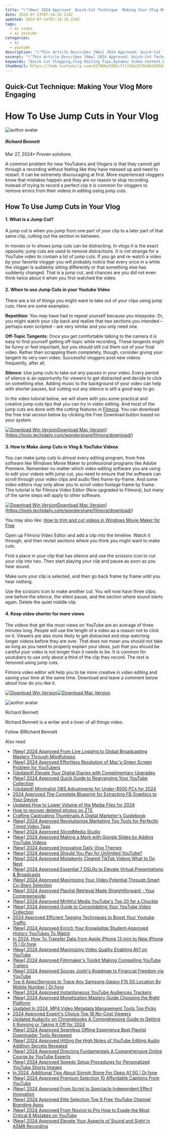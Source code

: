 ```yaml
---
title: "\"[New] 2024 Approved  Quick-Cut Technique  Making Your Vlog More Engaging\""
date: 2024-07-13T07:34:10.214Z
updated: 2024-07-14T07:34:10.214Z
tags:
  - ai video
  - ai youtube
categories:
  - ai
  - youtube
description: "\"This Article Describes [New] 2024 Approved: Quick-Cut Technique: Making Your Vlog More Engaging\""
excerpt: "\"This Article Describes [New] 2024 Approved: Quick-Cut Technique: Making Your Vlog More Engaging\""
keywords: "Quick Cut Vlogging,Vlog Editing Tips,Dynamic Video Content,Engaging Vlogs Creation,Speedy Filming Techniques,Enhancing Vlog Interest,Efficient Videography Skills"
thumbnail: https://thmb.techidaily.com/d37006e5965cff133da2576b0b3455692491cf1f8c58029bf90db9237f948dc9.jpg
---
```


## Quick-Cut Technique: Making Your Vlog More Engaging

# How To Use Jump Cuts in Your Vlog

![author avatar](https://images.wondershare.com/filmora/article-images/richard-bennett.jpg)

##### Richard Bennett

 Mar 27, 2024• Proven solutions

A common problem for new YouTubers and Vlogers is that they cannot get through a recording without feeling like they have messed up and need to restart. It can be extremely discouraging at first. More experienced vloggers know that mistakes happen and they are no reason to stop recording. Instead of trying to record a perfect clip it is common for vloggers to remove errors from their videos in editing using jump cuts.

## How To Use Jump Cuts in Your Vlog

#### 1\. What is a Jump Cut?

A jump cut is when you jump from one part of your clip to a later part of that same clip, cutting out the section in-between.

In movies or tv shows jump cuts can be distracting. In vlogs it is the exact opposite; jump cuts are used to remove distractions. It is not strange for a YouTube video to contain a lot of jump cuts. If you go and re-watch a video by your favorite vlogger you will probably notice that every once in a while the vlogger is suddenly sitting differently or that something else has suddenly changed. That is a jump cut, and chances are you did not even think twice about it when you first watched the video.

#### 2\. When to use Jump Cuts in your Youtube Video

There are a lot of things you might want to take out of your clips using jump cuts. Here are some examples:

**Repetition**: You may have had to repeat yourself because you misspoke. Or, you might watch your clip back and realize that two sections you intended – perhaps even scripted – are very similar and you only need one.

**Off-Topic Tangents**: Once you get comfortable talking to the camera it is easy to find yourself getting off-topic while recording. These tangents might be funny or feel important, but you should still cut them out of your final video. Rather than scrapping them completely, though, consider giving your tangent its very own video. Successful vloggers post new videos frequently, after all.

**Silence**: Use jump cuts to take out any pauses in your video. Every period of silence is an opportunity for viewers to get distracted and decide to click on something else. Adding music to the background of your video can help with shorter pauses, but cutting out any silence is still a good way to go.

In the video tutorial below, we will share with you some practical and creative jump cuts tips that you can try in video editing. And most of the jump cuts are done with the cutting features in [Filmora](https://tools.techidaily.com/wondershare/filmora/download/). You can download the free trial version below by clicking the Free Download button based on your system.

[![Download Win Version](https://images.wondershare.com/filmora/guide/download-btn-win.jpg)](https://tools.techidaily.com/wondershare/filmora/download/)[Download Mac Version](https://images.wondershare.com/filmora/guide/download-btn-mac.jpg)](https://tools.techidaily.com/wondershare/filmora/download/)

#### 3\. How to Make Jump Cuts in Vlog & YouTube Videos

You can make jump cuts in almost every editing program, from free software like Windows Movie Maker to professional programs like Adobe Premiere. Remember no matter which video editing software you are using to edit your videos with jump cut, you need to ensure that the software can scroll through your video clips and audio files frame-by-frame. And some video editors may only allow you to scroll video footage frame by frame. This tutorial is for Filmora Video Editor (Now upgraded to Filmora), but many of the same steps will apply to other software.

[![Download Win Version](https://images.wondershare.com/filmora/guide/download-btn-win.jpg)](https://tools.techidaily.com/wondershare/filmora/download/)[Download Mac Version](https://images.wondershare.com/filmora/guide/download-btn-mac.jpg)](https://tools.techidaily.com/wondershare/filmora/download/)

You may also like: [How to trim and cut videos in Windows Movie Maker for Free](https://tools.techidaily.com/wondershare/filmora/download/)

Open up Filmora Video Editor and add a clip into the timeline. Watch it through, and then revisit sections where you think you might want to make cuts.

Find a place in your clip that has silence and use the scissors icon to cut your clip into two. Then start playing your clip and pause as soon as you hear sound.

Make sure your clip is selected, and then go back frame by frame until you hear nothing.

Use the scissors icon to make another cut. You will now have three clips; one before the silence, the silent pause, and the section where sound starts again. Delete the quiet middle clip.

#### 4\. Keep video shorter for more views

The videos that get the most views on YouTube are an average of three minutes long. People will use the length of a video as a reason not to click on it. Viewers are also more likely to get distracted and stop watching longer videos before they are over. That does not mean you should not take as long as you need to properly explain your ideas, just that you should be careful your video is not longer than it needs to be. It is common for youtubers to use only about a third of the clip they record. The rest is removed using jump cuts.

Filmora video editor will help you to be more creative in video editing and saving your time at the same time. Download and leave a comment below about how do you like it.

[![Download Win Version](https://images.wondershare.com/filmora/guide/download-btn-win.jpg)](https://tools.techidaily.com/wondershare/filmora/download/)[![Download Mac Version](https://images.wondershare.com/filmora/guide/download-btn-mac.jpg)](https://tools.techidaily.com/wondershare/filmora/download/)

![author avatar](https://images.wondershare.com/filmora/article-images/richard-bennett.jpg)

Richard Bennett

Richard Bennett is a writer and a lover of all things video.

Follow @Richard Bennett


<ins class="adsbygoogle"
     style="display:block"
     data-ad-format="autorelaxed"
     data-ad-client="ca-pub-7571918770474297"
     data-ad-slot="1223367746"></ins>



<ins class="adsbygoogle"
     style="display:block"
     data-ad-client="ca-pub-7571918770474297"
     data-ad-slot="8358498916"
     data-ad-format="auto"
     data-full-width-responsive="true"></ins>

<span class="atpl-alsoreadstyle">Also read:</span>
<div><ul>
<li><a href="https://youtube-docs.techidaily.com/024-approved-from-live-logging-to-global-broadcasting-mastery-through-mindfulness/"><u>[New] 2024 Approved  From Live Logging to Global Broadcasting  Mastery Through Mindfulness</u></a></li>
<li><a href="https://youtube-docs.techidaily.com/024-approved-effortless-resolution-of-macs-green-screen-problem-for-youtubers/"><u>[New] 2024 Approved  Effortless Resolution of Mac's Green Screen Problem for YouTubers</u></a></li>
<li><a href="https://facebook-clips.techidaily.com/updated-elevate-your-digital-diaries-with-complimentary-upgrades/"><u>[Updated] Elevate Your Digital Diaries with Complimentary Upgrades</u></a></li>
<li><a href="https://youtube-docs.techidaily.com/024-approved-quick-guide-to-rearranging-your-youtube-collection/"><u>[New] 2024 Approved  Quick Guide to Rearranging Your YouTube Collection</u></a></li>
<li><a href="https://visual-screen-recording.techidaily.com/updated-minimalist-obs-adjustments-for-under-500-pcs-for-2024/"><u>[Updated] Minimalist OBS Adjustments for Under-$500 PCs for 2024</u></a></li>
<li><a href="https://facebook-videos.techidaily.com/2024-approved-the-complete-blueprint-for-extracting-fb-graphics-to-your-device/"><u>2024 Approved  The Complete Blueprint for Extracting FB Graphics to Your Device</u></a></li>
<li><a href="https://voice-adjusting.techidaily.com/updated-how-to-lower-volume-of-the-media-files-for-2024/"><u>Updated How to Lower Volume of the Media Files for 2024</u></a></li>
<li><a href="https://blog-min.techidaily.com/how-to-recover-deleted-photos-on-zte-by-stellar-photo-recovery-android-mobile-photo-recover/"><u>How to recover deleted photos on ZTE</u></a></li>
<li><a href="https://youtube-video-recordings.techidaily.com/crafting-captivating-thumbnails-a-digital-marketers-guidebook/"><u>Crafting Captivating Thumbnails  A Digital Marketer's Guidebook</u></a></li>
<li><a href="https://youtube-docs.techidaily.com/024-approved-revolutionize-marketing-top-tools-for-perfectly-timed-video-tags/"><u>[New] 2024 Approved  Revolutionize Marketing  Top Tools for Perfectly Timed Video Tags</u></a></li>
<li><a href="https://youtube-docs.techidaily.com/024-approved-slicedmedia-studio/"><u>[New] 2024 Approved  SlicedMedia Studio</u></a></li>
<li><a href="https://youtube-docs.techidaily.com/024-approved-making-a-mark-with-google-slides-by-adding-youtube-videos/"><u>[New] 2024 Approved  Making a Mark with Google Slides by Adding YouTube Videos</u></a></li>
<li><a href="https://youtube-docs.techidaily.com/024-approved-innovative-daily-vlog-themes/"><u>[New] 2024 Approved  Innovative Daily Vlog Themes</u></a></li>
<li><a href="https://youtube-docs.techidaily.com/024-approved-should-you-pay-for-unlimited-youtube/"><u>[New] 2024 Approved  Should You Pay for Unlimited YouTube?</u></a></li>
<li><a href="https://tiktok-videos.techidaily.com/new-2024-approved-mistakenly-cleared-tiktok-videos-what-to-do-next/"><u>[New] 2024 Approved  Mistakenly Cleared TikTok Videos  What to Do Next</u></a></li>
<li><a href="https://youtube-docs.techidaily.com/024-approved-essential-7-dslrs-to-elevate-virtual-presentations-and-broadcasts/"><u>[New] 2024 Approved  Essential 7 DSLRs to Elevate Virtual Presentations & Broadcasts</u></a></li>
<li><a href="https://youtube-docs.techidaily.com/024-approved-maximizing-your-video-potential-through-smart-co-stars-selection/"><u>[New] 2024 Approved  Maximizing Your Video Potential Through Smart Co-Stars Selection</u></a></li>
<li><a href="https://youtube-docs.techidaily.com/024-approved-playlist-retrieval-made-straightforward-your-compreenaside/"><u>[New] 2024 Approved  Playlist Retrieval Made Straightforward - Your Compreenaside</u></a></li>
<li><a href="https://youtube-docs.techidaily.com/024-approved-mirthful-media-youtubes-top-20-for-a-chuckle/"><u>[New] 2024 Approved  Mirthful Media  YouTube's Top 20 for a Chuckle</u></a></li>
<li><a href="https://youtube-docs.techidaily.com/024-approved-guide-to-consolidating-your-youtube-video-collection/"><u>[New] 2024 Approved  Guide to Consolidating Your YouTube Video Collection</u></a></li>
<li><a href="https://youtube-video-recordings.techidaily.com/2024-approved-efficient-tagging-techniques-to-boost-your-youtube-traffic/"><u>2024 Approved  Efficient Tagging Techniques to Boost Your Youtube Traffic</u></a></li>
<li><a href="https://youtube-docs.techidaily.com/024-approved-enrich-your-knowledge-student-approved-history-youtubes-to-watch/"><u>[New] 2024 Approved  Enrich Your Knowledge  Student-Approved History YouTubes To Watch</u></a></li>
<li><a href="https://iphone-transfer.techidaily.com/in-2024-how-to-transfer-data-from-apple-iphone-13-mini-to-new-iphone-15-drfone-by-drfone-transfer-from-ios/"><u>In 2024, How To Transfer Data from Apple iPhone 13 mini to New iPhone 15 | Dr.fone</u></a></li>
<li><a href="https://youtube-docs.techidaily.com/024-approved-maximizing-video-quality-enabling-av1-on-youtube/"><u>[New] 2024 Approved  Maximizing Video Quality  Enabling AV1 on YouTube</u></a></li>
<li><a href="https://youtube-docs.techidaily.com/024-approved-filmmakers-toolkit-making-compelling-youtube-trailers/"><u>[New] 2024 Approved  Filmmaker's Toolkit  Making Compelling YouTube Trailers</u></a></li>
<li><a href="https://youtube-docs.techidaily.com/024-approved-sourav-joshis-roadmap-to-financial-freedom-via-youtube/"><u>[New] 2024 Approved  Sourav Joshi's Roadmap to Financial Freedom via YouTube</u></a></li>
<li><a href="https://android-location-track.techidaily.com/top-6-appsservices-to-trace-any-samsung-galaxy-f15-5g-location-by-mobile-number-drfone-by-drfone-virtual-android/"><u>Top 6 Apps/Services to Trace Any Samsung Galaxy F15 5G Location By Mobile Number | Dr.fone</u></a></li>
<li><a href="https://youtube-docs.techidaily.com/024-approved-instantaneous-youtube-audiences-trackers/"><u>[New] 2024 Approved  Instantaneous YouTube Audiences Trackers</u></a></li>
<li><a href="https://youtube-docs.techidaily.com/024-approved-monetization-mastery-guide-choosing-the-right-platform/"><u>[New] 2024 Approved  Monetization Mastery Guide  Choosing the Right Platform</u></a></li>
<li><a href="https://ai-driven-video-production.techidaily.com/updated-in-2024-mp4-video-metadata-management-tools-top-picks/"><u>Updated In 2024, MP4 Video Metadata Management Tools Top Picks</u></a></li>
<li><a href="https://some-knowledge.techidaily.com/2024-approved-experts-choice-top-16-no-cost-viewers/"><u>2024 Approved  Expert's Choice  Top 16 No-Cost Viewers</u></a></li>
<li><a href="https://audio-shaping.techidaily.com/updated-audacity-on-chromebooks-a-comprehensive-guide-to-getting-it-running-or-taking-it-off-for-2024/"><u>Updated Audacity on Chromebooks A Comprehensive Guide to Getting It Running or Taking It Off for 2024</u></a></li>
<li><a href="https://youtube-docs.techidaily.com/024-approved-seamless-offline-experience-best-playlist-downloader-tools-reviewed/"><u>[New] 2024 Approved  Seamless Offline Experience  Best Playlist Downloader Tools Reviewed</u></a></li>
<li><a href="https://youtube-docs.techidaily.com/024-approved-hitting-the-high-notes-of-youtube-editing-audio-addition-secrets-revealed/"><u>[New] 2024 Approved  Hitting the High Notes of YouTube Editing  Audio Addition Secrets Revealed</u></a></li>
<li><a href="https://youtube-docs.techidaily.com/024-approved-directing-fundamentals-a-comprehensive-online-course-by-youtube-experts/"><u>[New] 2024 Approved  Directing Fundamentals  A Comprehensive Online Course by YouTube Experts</u></a></li>
<li><a href="https://youtube-docs.techidaily.com/024-approved-speedy-setup-procedures-for-personalized-youtube-shorts-images/"><u>[New] 2024 Approved  Speedy Setup Procedures for Personalized YouTube Shorts Images</u></a></li>
<li><a href="https://android-pokemon-go.techidaily.com/in-2024-additional-tips-about-sinnoh-stone-for-oppo-a1-5g-drfone-by-drfone-virtual-android/"><u>In 2024, Additional Tips About Sinnoh Stone For Oppo A1 5G | Dr.fone</u></a></li>
<li><a href="https://youtube-docs.techidaily.com/024-approved-premium-selection-10-affordable-captions-from-youtube/"><u>[New] 2024 Approved  Premium Selection  10 Affordable Captions From YouTube</u></a></li>
<li><a href="https://youtube-docs.techidaily.com/024-approved-from-script-to-spectacle-independent-effect-innovation/"><u>[New] 2024 Approved  From Script to Spectacle  Independent Effect Innovation</u></a></li>
<li><a href="https://youtube-docs.techidaily.com/024-approved-elite-selection-top-9-free-youtube-channel-branding-apps/"><u>[New] 2024 Approved  Elite Selection  Top 9 Free YouTube Channel Branding Apps</u></a></li>
<li><a href="https://youtube-docs.techidaily.com/024-approved-from-novice-to-pro-how-to-evade-the-most-critical-8-mistakes-on-youtube/"><u>[New] 2024 Approved  From Novice to Pro  How to Evade the Most Critical 8 Mistakes on YouTube</u></a></li>
<li><a href="https://youtube-docs.techidaily.com/024-approved-elevate-your-aspects-of-sound-and-sight-in-asmr-recording/"><u>[New] 2024 Approved  Elevate Your Aspects of Sound and Sight in ASMR Recording</u></a></li>
</ul></div>
